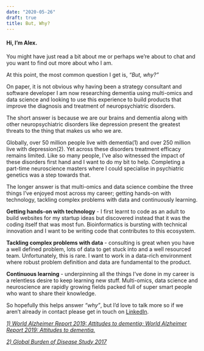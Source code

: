 ```yaml
---
date: "2020-05-26"
draft: true
title: But, Why?
---
```


#### Hi, I’m Alex. 

You might have just read a bit about me or perhaps we’re about to chat and you want to find out more about who I am. 

At this point, the most common question I get is, *“But, why?”*    

On paper, it is not obvious why having been a strategy consultant and software developer I am now researching dementia using multi-omics and data science and looking to use this experience to build products that improve the diagnosis and treatment of neuropsychiatric disorders.

The short answer is because we are our brains and dementia along with other neuropsychiatric disorders like depression present the greatest threats to the thing that makes us who we are.   

Globally, over 50 million people live with dementia(1) and over 250 million live with depression(2). Yet across these disorders treatment efficacy remains limited.
Like so many people, I’ve also witnessed the impact of these disorders first hand and I want to do my bit to help. Completing a part-time neuroscience masters where I could specialise in psychiatric genetics was a step towards that.

The longer answer is that multi-omics and data science combine the three things I’ve enjoyed most across my career; getting hands-on with technology, tackling complex problems with data and continuously learning. 

**Getting hands-on with technology** - I first learnt to code as an adult to build websites for my startup ideas but discovered instead that it was the coding itself that was most fun. Bioinformatics is bursting with technical innovation and I want to be writing code that contributes to this ecosystem.

**Tackling complex problems with data** - consulting is great when you have a well defined problem, lots of data to get stuck into and a well resourced team. Unfortunately, this is rare. I want to work in a data-rich environment where robust problem definition and data are fundamental to the product.

**Continuous learning** - underpinning all the things I’ve done in my career is a relentless desire to keep learning new stuff. Multi-omics, data science and neuroscience are rapidly growing fields packed full of super smart people who want to share their knowledge. 

So hopefully this helps answer *“why”*, but I’d love to talk more so if we aren’t already in contact please get in touch on [LinkedIn](https://www.linkedin.com/in/alex-handy-926342a/).  

*[1) World Alzheimer Report 2019: Attitudes to dementia; World Alzheimer Report 2019: Attitudes to dementia.](https://www.alz.co.uk/research/world-report-2019)*

*[2) Global Burden of Disease Study 2017](https://www.thelancet.com/journals/lancet/article/PIIS0140-6736(18)32279-7/fulltext#seccestitle210)* 